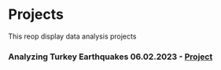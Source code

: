 # Projects
This reop display data analysis projects

### Analyzing Turkey Earthquakes 06.02.2023 - [Project](https://nbviewer.org/github/Maorisus/Projects/blob/main/Turkey_Earthquakes_06.02.23.ipynb)
